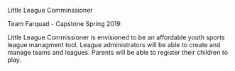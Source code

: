 Little League Comminssioner

Team Farquad - Capstone Spring 2019

Little League Commissioner is envisioned to be an affordable youth sports league managment tool. League administrators will be able to create and manage teams and leagues. Parents will be able to register their children to play.
